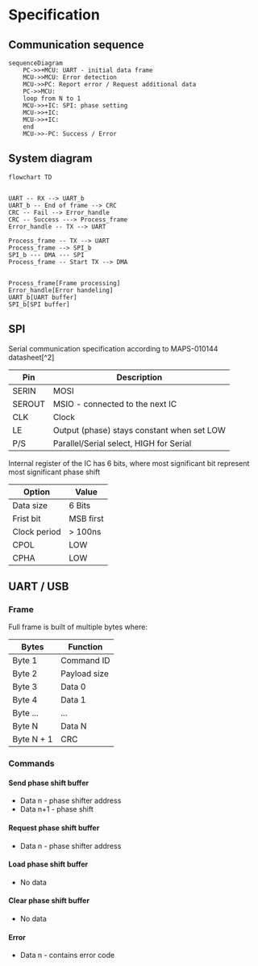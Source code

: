 # Specification

## Communication sequence

```mermaid
sequenceDiagram
    PC->>+MCU: UART - initial data frame
    MCU->>MCU: Error detection
    MCU->>PC: Report error / Request additional data
    PC->>MCU: 
    loop from N to 1
    MCU->>+IC: SPI: phase setting
    MCU->>+IC: 
    MCU->>+IC: 
    end
    MCU->>-PC: Success / Error
```

## System diagram

```mermaid
flowchart TD


UART -- RX --> UART_b
UART_b -- End of frame --> CRC
CRC -- Fail --> Error_handle
CRC -- Success ---> Process_frame
Error_handle -- TX --> UART

Process_frame -- TX --> UART
Process_frame --> SPI_b
SPI_b --- DMA --- SPI
Process_frame -- Start TX --> DMA


Process_frame[Frame processing]
Error_handle[Error handeling]
UART_b[UART buffer]
SPI_b[SPI buffer]

```

## SPI

Serial communication specification according to MAPS-010144 datasheet[^2]

|Pin|Description|
|---------|---------|
|SERIN|MOSI|
|SEROUT|MSIO - connected to the next IC|
|CLK|Clock|
|LE|Output (phase) stays constant when set LOW|
|P/S|Parallel/Serial select, HIGH for Serial|

Internal register of the IC has 6 bits, where most significant bit represent most significant phase shift

|Option|Value|
|---------|---------|
|Data size|6 Bits|
|Frist bit|MSB first|
|Clock period|> 100ns|
|CPOL|LOW|
|CPHA|LOW|

## UART / USB

### Frame

Full frame is built of multiple bytes where:

|Bytes |Function|
|---------|---------|
|Byte 1|Command ID|
|Byte 2|Payload size|
|Byte 3|Data 0|
|Byte 4|Data 1|
|Byte ...|...|
|Byte N|Data N|
|Byte N + 1|CRC|

### Commands

#### Send phase shift buffer

- Data n - phase shifter address
- Data n+1 - phase shift

#### Request phase shift buffer

- Data n - phase shifter address

#### Load phase shift buffer

- No data

#### Clear phase shift buffer

- No data

#### Error

- Data n - contains error code
